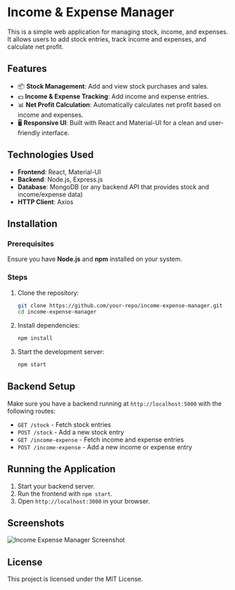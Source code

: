 # Income & Expense Manager

This is a simple web application for managing stock, income, and expenses. It allows users to add stock entries, track income and expenses, and calculate net profit.

## Features
- 📦 **Stock Management**: Add and view stock purchases and sales.
- 💵 **Income & Expense Tracking**: Add income and expense entries.
- 📊 **Net Profit Calculation**: Automatically calculates net profit based on income and expenses.
- 🖥 **Responsive UI**: Built with React and Material-UI for a clean and user-friendly interface.

## Technologies Used
- **Frontend**: React, Material-UI
- **Backend**: Node.js, Express.js
- **Database**: MongoDB (or any backend API that provides stock and income/expense data)
- **HTTP Client**: Axios

## Installation
### Prerequisites
Ensure you have **Node.js** and **npm** installed on your system.

### Steps
1. Clone the repository:
   ```sh
   git clone https://github.com/your-repo/income-expense-manager.git
   cd income-expense-manager
   ```
2. Install dependencies:
   ```sh
   npm install
   ```
3. Start the development server:
   ```sh
   npm start
   ```

## Backend Setup
Make sure you have a backend running at `http://localhost:5000` with the following routes:
- `GET /stock` - Fetch stock entries
- `POST /stock` - Add a new stock entry
- `GET /income-expense` - Fetch income and expense entries
- `POST /income-expense` - Add a new income or expense entry

## Running the Application
1. Start your backend server.
2. Run the frontend with `npm start`.
3. Open `http://localhost:3000` in your browser.

## Screenshots
![Income Expense Manager Screenshot](![image](https://github.com/user-attachments/assets/427ba923-0d57-40fe-9a60-5a2e11f81b32)
)

## License
This project is licensed under the MIT License.

